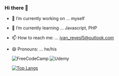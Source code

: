 ###   Hi there 👋

- 🔭 I’m currently working on ... myself
- 🌱 I’m currently learning ... Javascript, PHP
- 📫 How to reach me: ... ivan_reyesl5@outlook.com
- 😄 Pronouns: ... he/his

  ![FreeCodeCamp](https://img.shields.io/badge/Freecodecamp-%23123.svg?&style=for-the-badge&logo=freecodecamp&logoColor=green)
  ![Udemy](https://img.shields.io/badge/Udemy-A435F0?style=for-the-badge&logo=Udemy&logoColor=white) 

  [![Top Langs](https://github-readme-stats.vercel.app/api/top-langs/?username=IvanReyesl7&layout=compact)](https://github.com/IvanReyesl7/github-readme-stats)




